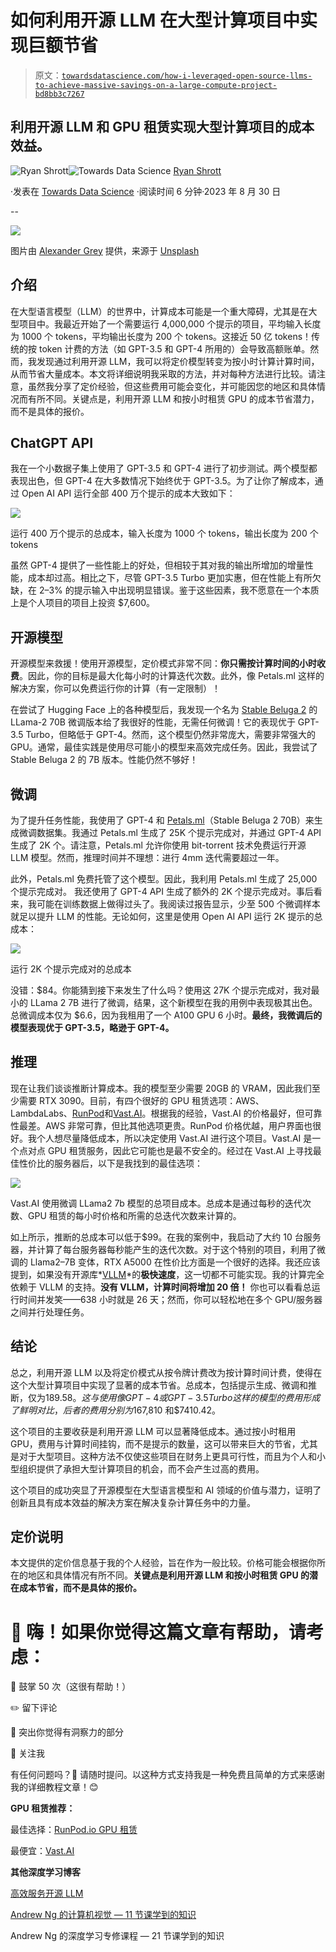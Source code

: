 # 如何利用开源 LLM 在大型计算项目中实现巨额节省

> 原文：[`towardsdatascience.com/how-i-leveraged-open-source-llms-to-achieve-massive-savings-on-a-large-compute-project-bd8bb3c7267`](https://towardsdatascience.com/how-i-leveraged-open-source-llms-to-achieve-massive-savings-on-a-large-compute-project-bd8bb3c7267)

## 利用开源 LLM 和 GPU 租赁实现大型计算项目的成本效益。

[](https://medium.com/@ryanshrott?source=post_page-----bd8bb3c7267--------------------------------)![Ryan Shrott](https://medium.com/@ryanshrott?source=post_page-----bd8bb3c7267--------------------------------)[](https://towardsdatascience.com/?source=post_page-----bd8bb3c7267--------------------------------)![Towards Data Science](https://towardsdatascience.com/?source=post_page-----bd8bb3c7267--------------------------------) [Ryan Shrott](https://medium.com/@ryanshrott?source=post_page-----bd8bb3c7267--------------------------------)

·发表在 [Towards Data Science](https://towardsdatascience.com/?source=post_page-----bd8bb3c7267--------------------------------) ·阅读时间 6 分钟·2023 年 8 月 30 日

--

![](img/83382f63b21df0de2b0d47d33ad7212d.png)

图片由 [Alexander Grey](https://unsplash.com/@sharonmccutcheon?utm_source=medium&utm_medium=referral) 提供，来源于 [Unsplash](https://unsplash.com/?utm_source=medium&utm_medium=referral)

## 介绍

在大型语言模型（LLM）的世界中，计算成本可能是一个重大障碍，尤其是在大型项目中。我最近开始了一个需要运行 4,000,000 个提示的项目，平均输入长度为 1000 个 tokens，平均输出长度为 200 个 tokens。这接近 50 亿 tokens！传统的按 token 计费的方法（如 GPT-3.5 和 GPT-4 所用的）会导致高额账单。然而，我发现通过利用开源 LLM，我可以将定价模型转变为按小时计算计算时间，从而节省大量成本。本文将详细说明我采取的方法，并对每种方法进行比较。请注意，虽然我分享了定价经验，但这些费用可能会变化，并可能因您的地区和具体情况而有所不同。关键点是，利用开源 LLM 和按小时租赁 GPU 的成本节省潜力，而不是具体的报价。

## ChatGPT API

我在一个小数据子集上使用了 GPT-3.5 和 GPT-4 进行了初步测试。两个模型都表现出色，但 GPT-4 在大多数情况下始终优于 GPT-3.5。为了让你了解成本，通过 Open AI API 运行全部 400 万个提示的成本大致如下：

![](img/35209c957d0dc0f7f6be806ff60f6cd8.png)

运行 400 万个提示的总成本，输入长度为 1000 个 tokens，输出长度为 200 个 tokens

虽然 GPT-4 提供了一些性能上的好处，但相较于其对我的输出所增加的增量性能，成本却过高。相比之下，尽管 GPT-3.5 Turbo 更加实惠，但在性能上有所欠缺，在 2–3% 的提示输入中出现明显错误。鉴于这些因素，我不愿意在一个本质上是个人项目的项目上投资 $7,600。

## 开源模型

开源模型来救援！使用开源模型，定价模式非常不同：**你只需按计算时间的小时收费**。因此，你的目标是最大化每小时的计算迭代次数。此外，像 Petals.ml 这样的解决方案，你可以免费运行你的计算（有一定限制）！

在尝试了 Hugging Face 上的各种模型后，我发现一个名为 [Stable Beluga 2](https://huggingface.co/stabilityai/StableBeluga2) 的 LLama-2 70B 微调版本给了我很好的性能，无需任何微调！它的表现优于 GPT-3.5 Turbo，但略低于 GPT-4。然而，这个模型仍然非常庞大，需要非常强大的 GPU。通常，最佳实践是使用尽可能小的模型来高效完成任务。因此，我尝试了 Stable Beluga 2 的 7B 版本。性能仍然不够好！

## 微调

为了提升任务性能，我使用了 GPT-4 和 [Petals.ml](https://github.com/bigscience-workshop/petals)（Stable Beluga 2 70B）来生成微调数据集。我通过 Petals.ml 生成了 25K 个提示完成对，并通过 GPT-4 API 生成了 2K 个。请注意，Petals.ml 允许你使用 bit-torrent 技术免费运行开源 LLM 模型。然而，推理时间并不理想：进行 4mm 迭代需要超过一年。

此外，Petals.ml 免费托管了这个模型。因此，我利用 Petals.ml 生成了 25,000 个提示完成对。 我还使用了 GPT-4 API 生成了额外的 2K 个提示完成对。事后看来，我可能在训练数据上做得过头了。我阅读过报告显示，少至 500 个微调样本就足以提升 LLM 的性能。无论如何，这里是使用 Open AI API 运行 2K 提示的总成本：

![](img/80c052ebe7c81d606c55085777984208.png)

运行 2K 个提示完成对的总成本

没错：$84。你能猜到接下来发生了什么吗？使用这 27K 个提示完成对，我对最小的 LLama 2 7B 进行了微调，结果，这个新模型在我的用例中表现极其出色。总微调成本仅为 $6.6，因为我租用了一个 A100 GPU 6 小时。**最终，我微调后的模型表现优于 GPT-3.5，略逊于 GPT-4。**

## 推理

现在让我们谈谈推断计算成本。我的模型至少需要 20GB 的 VRAM，因此我们至少需要 RTX 3090。目前，有四个很好的 GPU 租赁选项：AWS、LambdaLabs、[RunPod](https://runpod.io/?ref=lemrt56t)和[Vast.AI](https://cloud.vast.ai/?ref_id=79595)。根据我的经验，Vast.AI 的价格最好，但可靠性最差。AWS 非常可靠，但比其他选项更贵。RunPod 价格优越，用户界面也很好。我个人想尽量降低成本，所以决定使用 Vast.AI 进行这个项目。Vast.AI 是一个点对点 GPU 租赁服务，因此它可能也是最不安全的。经过在 Vast.AI 上寻找最佳性价比的服务器后，以下是我找到的最佳选项：

![](img/387407f56c236b653480400d7dc503f7.png)

Vast.AI 使用微调 LLama2 7b 模型的总项目成本。总成本是通过每秒的迭代次数、GPU 租赁的每小时价格和所需的总迭代次数来计算的。

如上所示，推断的总成本可以低于$99。在我的案例中，我启动了大约 10 台服务器，并计算了每台服务器每秒能产生的迭代次数。对于这个特别的项目，利用了微调的 Llama2–7B 变体，RTX A5000 在性价比方面是一个很好的选择。我还应该提到，如果没有开源库*[VLLM](https://github.com/vllm-project/vllm)*的**极快速度**，这一切都不可能实现。我的计算完全依赖于 VLLM 的支持。**没有 VLLM，计算时间将增加 20 倍！** 你也可以看看总运行时间并发笑——638 小时就是 26 天；然而，你可以轻松地在多个 GPU/服务器之间并行处理任务。

## 结论

总之，利用开源 LLM 以及将定价模式从按令牌计费改为按计算时间计费，使得在这个大型计算项目中实现了显著的成本节省。总成本，包括提示生成、微调和推断，仅为$189.58。这与使用像 GPT-4 或 GPT-3.5 Turbo 这样的模型的费用形成了鲜明对比，后者的费用分别为$167,810 和$7410.42。

这个项目的主要收获是利用开源 LLM 可以显著降低成本。通过按小时租用 GPU，费用与计算时间挂钩，而不是提示的数量，这可以带来巨大的节省，尤其是对于大型项目。这种方法不仅使这些项目在财务上更具可行性，而且为个人和小型组织提供了承担大型计算项目的机会，而不会产生过高的费用。

这个项目的成功突显了开源模型在大型语言模型和 AI 领域的价值与潜力，证明了创新且具有成本效益的解决方案在解决复杂计算任务中的力量。

## 定价说明

本文提供的定价信息基于我的个人经验，旨在作为一般比较。价格可能会根据你所在的地区和具体情况有所不同。**关键点是利用开源 LLM 和按小时租赁 GPU 的潜在成本节省，而不是具体的报价。**

# 📢 嗨！如果你觉得这篇文章有帮助，请考虑：

👏 鼓掌 50 次（这很有帮助！）

✏️ 留下评论

🌟 突出你觉得有洞察力的部分

👣 关注我

有任何问题吗？🤔 请随时提问。以这种方式支持我是一种免费且简单的方式来感谢我的详细教程文章！😊

**GPU 租赁推荐：**

最佳选择：[RunPod.io GPU 租赁](https://runpod.io/?ref=lemrt56t)

最便宜：[Vast.AI](https://cloud.vast.ai/?ref_id=79595)

**其他深度学习博客**

[高效服务开源 LLM](https://medium.com/p/5f0bf5d8fd59)

[Andrew Ng 的计算机视觉 — 11 节课学到的知识](https://medium.com/towards-data-science/efficiently-serving-open-source-llms-5f0bf5d8fd59)

Andrew Ng 的深度学习专修课程 — 21 节课学到的知识

